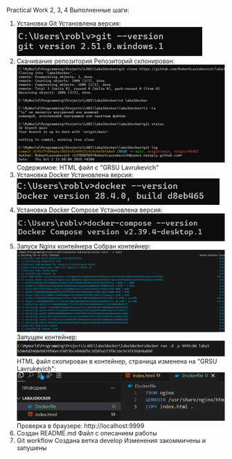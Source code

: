 Practical Work 2, 3, 4
Выполненные шаги:
1. Установка Git
Установлена версия: ![git version](images/gitverse.png)
2. Скачивание репозитория
Репозиторий склонирован: ![clone reposit](images/clone.png)
Содержимое: HTML файл с "GRSU Lavrukevich"
3. Установка Docker
Установлена версия: ![docker version](images/dockerversion.png)
4. Установка Docker Compose
Установлена версия: ![dockercomposs version](images/dockercomposs.png)
5. Запуск Nginx контейнера
Собран контейнер: ![runcontainer](images/dockerbuild.png)
Запущен контейнер: ![runcontainer](images/dockerrun.png)
HTML файл скопирован в контейнер, cтраница изменена на "GRSU Lavrukevich": ![copy](images/copy.png)
Проверка в браузере: http://localhost:9999
6. Создан README.md
Файл с описанием работы
9. Git workflow
Создана ветка develop
Изменения закоммичены и запушены